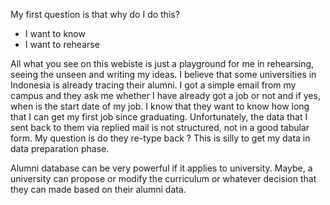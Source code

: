 
My first question is that why do I do this?
- I want to know
- I want to rehearse

All what you see on this webiste is just a playground for me in rehearsing, seeing the unseen and writing my ideas. I believe that some universities in Indonesia is already tracing their alumni. I got a simple email from my campus and they ask me whether I have already got a job or not and if yes, when is the start date of my job. I know that they want to know how long that I can get my first job since graduating. Unfortunately, the data that I sent back to them via replied mail is not structured, not in a good tabular form. My question is do they re-type back ? This is silly to get my data in data preparation phase.

Alumni database can be very powerful if it applies to university. Maybe, a university can propose or modify the curriculum or whatever decision that they can made based on their alumni data.

